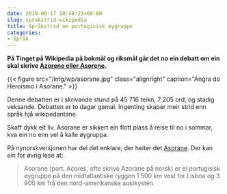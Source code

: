 ```yaml
---
date: 2010-06-17 18:48:23+00:00
slug: sprakstrid-wikipedia
title: Språkstrid om portugisisk øygruppe
categories:
- Språk
---
```


**På Tinget på Wikipedia på bokmål og riksmål går det no ein debatt om ein skal skrive [Azorene eller Asorene](http://no.wikipedia.org/wiki/Wikipedia:Tinget#Azorene_vs_Asorene).**

{{< figure src="/img/wp/asorane.jpg" class="alignright" caption="Angra do Heroismo i Asorane." >}}

<!--more-->

Denne debatten er i skrivande stund på 45 716 teikn, 7 205 ord, og stadig veksande. Debatten er to dagar gamal. Ingenting skaper meir strid enn språk hjå wikipedantane.

Skaff dykk eit liv. Asorane er sikkert ein flott plass å reise til no i sommar, kva ein no enn vel å kalle øygruppa.

På nynorskversjonen har dei det enklare, der heiter det [Asorane](http://nn.wikipedia.org/wiki/Asorane). Der kan ein for øvrig lese at:


<blockquote>Asorane (port. Açores, ofte skrive Azorane på norsk) er ei portugisisk øygruppe på den midtatlantiske ryggen 1 500 km vest for Lisboa og 3 900 km frå den nord-amerikanske austkysten.</blockquote>
